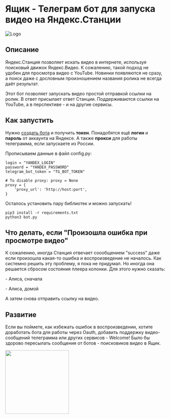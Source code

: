 # Ящик - Телеграм бот для запуска видео на Яндекс.Станции

![Logo](https://github.com/Krupnikas/yashhik/raw/master/logo.jpg)

## Описание

Яндекс.Станция позволяет искать видео в интернете, используя поисковый движок Яндекс.Видео. К сожалению, такой подход не
удобен для просмотра видео с YouTube. Новинки появляются не сразу, а поиск даже с дословным произношением названия
ролика не всегда даёт результат.

Этот бот позволяет запускать видео простой отправкой ссылки на ролик. В ответ присылает ответ Станции. Поддерживаются
ссылки на YouTube, а в перспективе - и на другие сервисы.

## Как запустить

Нужно [создать бота](https://habr.com/ru/post/262247/) и получить **токен**. Понадобятся ещё **логин** и **пароль** от
аккаунта на Яндексе. А также **прокси** для работы телеграмма, если запускаете из России.

Прописываем данные в файл config.py:

```
login = "YANDEX_LOGIN"
password = "YANDEX_PASSWORD"
telegram_bot_token = "TG_BOT_TOKEN"

# To disable proxy: proxy = None
proxy = { 
    'proxy_url': 'http://host:port',
}
```

Осталось установить пару библиотек и можно запускать!

```
pip3 install -r requirements.txt
python3 bot.py
```

## Что делать, если "Произошла ошибка при просмотре видео"

К сожалению, иногда Станция отвечает соообщением "success" даже если произошла какая-то ошибка и воспроизведение не
началось. Как системно решить эту проблему, я пока не придумал. Но иногда она решается сбросом состояния плеера колонки.
Для этого нужно сказать:

\- Алиса, сначала

\- Алиса, домой

А затем снова отправить ссылку на видео.

## Развитие

Если вы поймете, как избежать ошибок в воспроизведении, хотите доработать бота для работы через Oauth, добавить
поддержку видео-сообщений телеграмма или других сервисов - Welcome! Было бы здорово пересылать сообщения от ботов -
поисковиков видео в Ящик.

[<img width="200" src="https://github.com/Krupnikas/yashhik/raw/master/donate.png"/>](https://money.yandex.ru/to/41001793099478/150)
